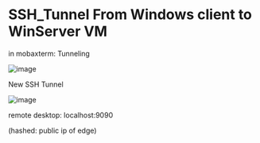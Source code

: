 # SSH_Tunnel From Windows client to WinServer VM

in mobaxterm: Tunneling 

![image](https://github.com/user-attachments/assets/67f66fa8-a9b9-41e3-806a-ea349eaeeea7)

New SSH Tunnel

![image](https://github.com/user-attachments/assets/78fb04b2-c8a2-49d8-9b05-dc6f2db5bfb6)

remote desktop:
localhost:9090

(hashed: public ip of edge)

